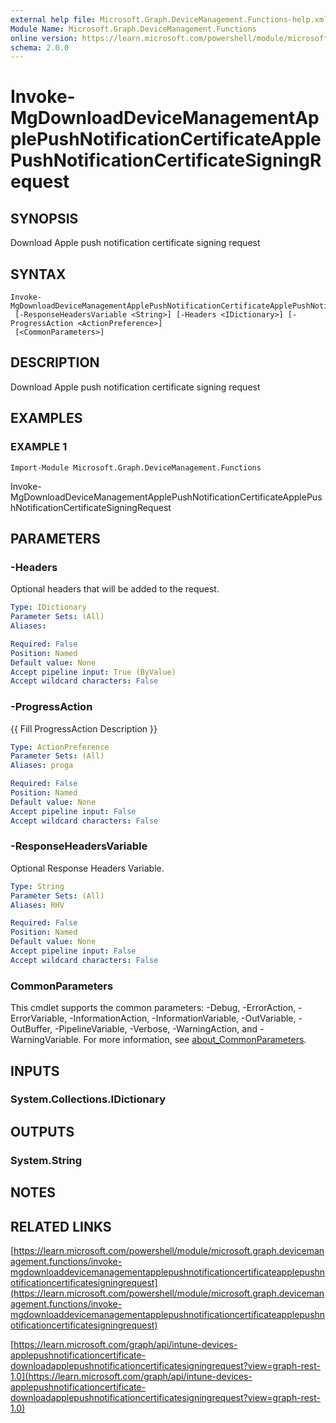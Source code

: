 ```yaml
---
external help file: Microsoft.Graph.DeviceManagement.Functions-help.xml
Module Name: Microsoft.Graph.DeviceManagement.Functions
online version: https://learn.microsoft.com/powershell/module/microsoft.graph.devicemanagement.functions/invoke-mgdownloaddevicemanagementapplepushnotificationcertificateapplepushnotificationcertificatesigningrequest
schema: 2.0.0
---
```


# Invoke-MgDownloadDeviceManagementApplePushNotificationCertificateApplePushNotificationCertificateSigningRequest

## SYNOPSIS
Download Apple push notification certificate signing request

## SYNTAX

```
Invoke-MgDownloadDeviceManagementApplePushNotificationCertificateApplePushNotificationCertificateSigningRequest
 [-ResponseHeadersVariable <String>] [-Headers <IDictionary>] [-ProgressAction <ActionPreference>]
 [<CommonParameters>]
```

## DESCRIPTION
Download Apple push notification certificate signing request

## EXAMPLES

### EXAMPLE 1
```
Import-Module Microsoft.Graph.DeviceManagement.Functions
```

Invoke-MgDownloadDeviceManagementApplePushNotificationCertificateApplePushNotificationCertificateSigningRequest

## PARAMETERS

### -Headers
Optional headers that will be added to the request.

```yaml
Type: IDictionary
Parameter Sets: (All)
Aliases:

Required: False
Position: Named
Default value: None
Accept pipeline input: True (ByValue)
Accept wildcard characters: False
```

### -ProgressAction
{{ Fill ProgressAction Description }}

```yaml
Type: ActionPreference
Parameter Sets: (All)
Aliases: proga

Required: False
Position: Named
Default value: None
Accept pipeline input: False
Accept wildcard characters: False
```

### -ResponseHeadersVariable
Optional Response Headers Variable.

```yaml
Type: String
Parameter Sets: (All)
Aliases: RHV

Required: False
Position: Named
Default value: None
Accept pipeline input: False
Accept wildcard characters: False
```

### CommonParameters
This cmdlet supports the common parameters: -Debug, -ErrorAction, -ErrorVariable, -InformationAction, -InformationVariable, -OutVariable, -OutBuffer, -PipelineVariable, -Verbose, -WarningAction, and -WarningVariable. For more information, see [about_CommonParameters](http://go.microsoft.com/fwlink/?LinkID=113216).

## INPUTS

### System.Collections.IDictionary
## OUTPUTS

### System.String
## NOTES

## RELATED LINKS

[https://learn.microsoft.com/powershell/module/microsoft.graph.devicemanagement.functions/invoke-mgdownloaddevicemanagementapplepushnotificationcertificateapplepushnotificationcertificatesigningrequest](https://learn.microsoft.com/powershell/module/microsoft.graph.devicemanagement.functions/invoke-mgdownloaddevicemanagementapplepushnotificationcertificateapplepushnotificationcertificatesigningrequest)

[https://learn.microsoft.com/graph/api/intune-devices-applepushnotificationcertificate-downloadapplepushnotificationcertificatesigningrequest?view=graph-rest-1.0](https://learn.microsoft.com/graph/api/intune-devices-applepushnotificationcertificate-downloadapplepushnotificationcertificatesigningrequest?view=graph-rest-1.0)




